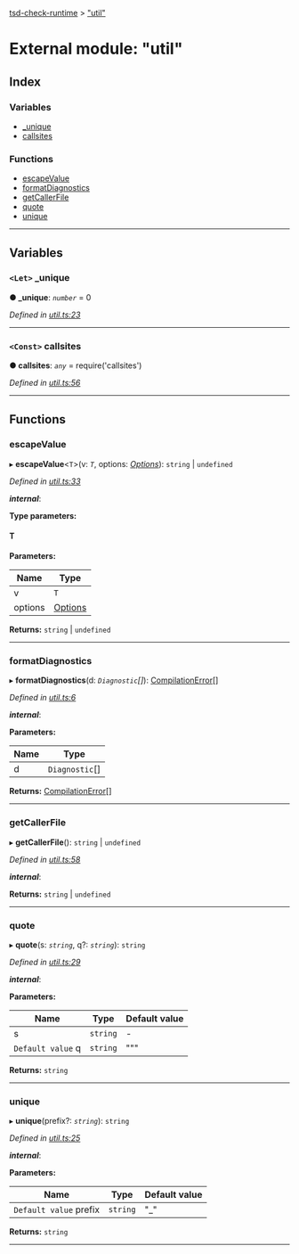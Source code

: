 [tsd-check-runtime](../README.md) > ["util"](../modules/_util_.md)

# External module: "util"

## Index

### Variables

* [_unique](_util_.md#_unique)
* [callsites](_util_.md#callsites)

### Functions

* [escapeValue](_util_.md#escapevalue)
* [formatDiagnostics](_util_.md#formatdiagnostics)
* [getCallerFile](_util_.md#getcallerfile)
* [quote](_util_.md#quote)
* [unique](_util_.md#unique)

---

## Variables

<a id="_unique"></a>

### `<Let>` _unique

**● _unique**: *`number`* = 0

*Defined in [util.ts:23](https://github.com/cancerberoSgx/tsd-check-runtime/blob/eeb2b49/src/util.ts#L23)*

___
<a id="callsites"></a>

### `<Const>` callsites

**● callsites**: *`any`* =  require('callsites')

*Defined in [util.ts:56](https://github.com/cancerberoSgx/tsd-check-runtime/blob/eeb2b49/src/util.ts#L56)*

___

## Functions

<a id="escapevalue"></a>

###  escapeValue

▸ **escapeValue**<`T`>(v: *`T`*, options: *[Options](../interfaces/_types_.options.md)*): `string` \| `undefined`

*Defined in [util.ts:33](https://github.com/cancerberoSgx/tsd-check-runtime/blob/eeb2b49/src/util.ts#L33)*

*__internal__*: 

**Type parameters:**

#### T 
**Parameters:**

| Name | Type |
| ------ | ------ |
| v | `T` |
| options | [Options](../interfaces/_types_.options.md) |

**Returns:** `string` \| `undefined`

___
<a id="formatdiagnostics"></a>

###  formatDiagnostics

▸ **formatDiagnostics**(d: *`Diagnostic`[]*): [CompilationError](../interfaces/_types_.compilationerror.md)[]

*Defined in [util.ts:6](https://github.com/cancerberoSgx/tsd-check-runtime/blob/eeb2b49/src/util.ts#L6)*

*__internal__*: 

**Parameters:**

| Name | Type |
| ------ | ------ |
| d | `Diagnostic`[] |

**Returns:** [CompilationError](../interfaces/_types_.compilationerror.md)[]

___
<a id="getcallerfile"></a>

###  getCallerFile

▸ **getCallerFile**(): `string` \| `undefined`

*Defined in [util.ts:58](https://github.com/cancerberoSgx/tsd-check-runtime/blob/eeb2b49/src/util.ts#L58)*

*__internal__*: 

**Returns:** `string` \| `undefined`

___
<a id="quote"></a>

###  quote

▸ **quote**(s: *`string`*, q?: *`string`*): `string`

*Defined in [util.ts:29](https://github.com/cancerberoSgx/tsd-check-runtime/blob/eeb2b49/src/util.ts#L29)*

*__internal__*: 

**Parameters:**

| Name | Type | Default value |
| ------ | ------ | ------ |
| s | `string` | - |
| `Default value` q | `string` | &quot;&quot;&quot; |

**Returns:** `string`

___
<a id="unique"></a>

###  unique

▸ **unique**(prefix?: *`string`*): `string`

*Defined in [util.ts:25](https://github.com/cancerberoSgx/tsd-check-runtime/blob/eeb2b49/src/util.ts#L25)*

*__internal__*: 

**Parameters:**

| Name | Type | Default value |
| ------ | ------ | ------ |
| `Default value` prefix | `string` | &quot;_&quot; |

**Returns:** `string`

___

